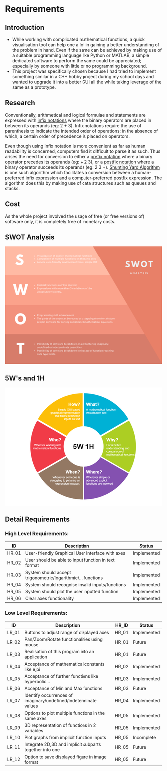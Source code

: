 # Requirements

## Introduction

- While working with complicated mathematical functions, a quick visualisation tool can help one a lot in gaining a better understanding of the problem in hand. Even if the same can be achieved by making use of a suitable programming language like Python or MATLAB, a simple dedicated software to perform the same could be appreciated; especially by someone with little or no programming background.
- This project was specifically chosen because I had tried to implement something similar in a C++ hobby project during my school days and wanted to upgrade it into a better GUI all the while taking leverage of the same as a prototype.


## Research

Conventionally, arithmetical and logical formulae and statements are expressed with [infix notations](https://en.wikipedia.org/wiki/Infix_notation) where the binary operators are placed in between its operands (eg: 2 + 3). Infix notations require the use of parenthesis to indicate the intended order of operations; in the absence of which, a certain order of precedence is placed on operators.

Even though using infix notation is more convenient as far as human readability is concerned, computers find it difficult to parse it as such. Thus arises the need for conversion to either a [prefix notation](https://en.wikipedia.org/wiki/Polish_notation) where a binary operator precedes its operands (eg: + 2 3), or a [postfix notation](https://en.wikipedia.org/wiki/Reverse_Polish_notation) where a binary operator succeeds its operands (eg: 2 3 +). [Shunting Yard Algorithm](https://en.wikipedia.org/wiki/Shunting-yard_algorithm) is one such algorithm which facilitates a conversion between a human-preferred infix expression and a computer-preferred postfix expression. The algorithm does this by making use of data structures such as queues and stacks.


## Cost

As the whole project involved the usage of free (or free versions of) software only, it is completely free of monetary costs.


## SWOT Analysis

![SWOT Analysis](https://github.com/DarkMIR4GE/graphilia/blob/main/1_Requirements/Graphilia_SWOT_Analysis.png)


## 5W's and 1H

<p align="center">
  <img width="800" src="https://github.com/DarkMIR4GE/graphilia/blob/main/1_Requirements/Graphilia_5W1H_Chart.png">
</p>


## Detail Requirements

### High Level Requirements:

ID | Description | Status
--------- | -------- | ---------
HR_01 | User-friendly Graphical User Interface with axes | Implemented
HR_02 | User should be able to input function in text format | Implemented
HR_03 | System should accept trigonometric/logarithmic/… functions | Implemented
HR_04 | System should recognise invalid inputs/functions | Implemented
HR_05 | System should plot the user inputted function | Implemented
HR_06 | Clear axes functionality | Implemented

### Low Level Requirements:

ID | Description | HR_ID | Status
--------- | -------- | -------- | ---------
LR_01 | Buttons to adjust range of displayed axes | HR_01 | Implemented
LR_02 | Pan/Zoom/Rotate functionalities using mouse | HR_01 | Future
LR_03 | Realisation of this program into an application | HR_01 | Future
LR_04 | Acceptance of mathematical constants like e,pi | HR_02 | Implemented
LR_05 | Acceptance of further functions like hyperbolic... | HR_03 | Implemented
LR_06 | Acceptance of Min and Max functions | HR_03 | Future
LR_07 | Identify occurrences of imaginary/undefined/indeterminate values | HR_04 | Implemented
LR_08 | Options to plot multiple functions in the same axes | HR_05 | Implemented
LR_09 | 3D representation of functions in 2 variables | HR_05 | Implemented
LR_10 | Plot graphs from implicit function inputs | HR_05 | Incomplete
LR_11 | Integrate 2D,3D and implicit subparts together into one| HR_05 | Future
LR_12 | Option to save displayed figure in image format | HR_05 | Future
